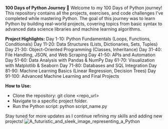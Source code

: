 **100 Days of Python Journey 🚀**
Welcome to my 100 Days of Python journey! This repository contains all the projects, exercises, and code challenges I've completed while mastering Python. The goal of this journey was to learn Python by building real-world projects, covering topics from basic syntax to advanced data science libraries and machine learning algorithms.

**Project Highlights:**
Day 1-10: Python Fundamentals (Loops, Functions, Conditionals)
Day 11-20: Data Structures (Lists, Dictionaries, Sets, Tuples)
Day 21-30: Object-Oriented Programming (Classes, Inheritance)
Day 31-40: File Handling, JSON, and Web Scraping
Day 41-50: APIs and Automation
Day 51-60: Data Analysis with Pandas & NumPy
Day 61-70: Visualization with Matplotlib & Seaborn
Day 71-80: Databases and SQL Integration
Day 81-90: Machine Learning Basics (Linear Regression, Decision Trees)
Day 91-100: Advanced Machine Learning and Final Projects

**How to Use:**
- Clone the repository: git clone <repo_url>
- Navigate to a specific project folder.
- Run the Python script: python script_name.py

Stay tuned for more updates as I continue refining my skills and adding new projects!
![A_futuristic_and_sleek_image_representing_a_Python](https://github.com/user-attachments/assets/6a127c62-d6d6-439e-bd12-1be7769231e9)
